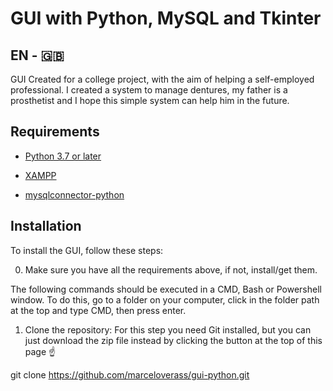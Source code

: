# GUI with Python, MySQL and Tkinter

## EN - :uk:

GUI Created for a college project, with the aim of helping a self-employed professional. I created a system to manage dentures, my father is a prosthetist and I hope this simple system can help him in the future.

## Requirements
 * [Python 3.7 or later](https://www.python.org/downloads/)
 
 * [XAMPP](https://www.apachefriends.org/pt_br/download.html)
 
 * [mysqlconnector-python](https://dev.mysql.com/downloads/connector/python/)

## Installation

To install the GUI, follow these steps:

   0. Make sure you have all the requirements above, if not, install/get them.

The following commands should be executed in a CMD, Bash or Powershell window. To do this, go to a folder on your computer, click in the folder path at the top and type CMD, then press enter.

   1. Clone the repository: For this step you need Git installed, but you can just download the zip file instead by clicking the button at the top of this page ☝️
   
   git clone https://github.com/marceloverass/gui-python.git
